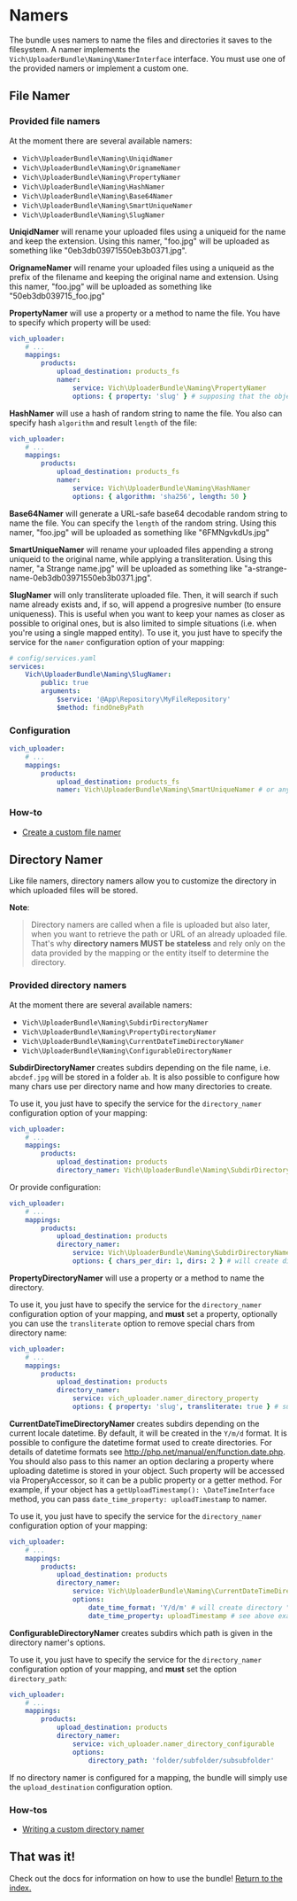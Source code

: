 # Namers

The bundle uses namers to name the files and directories it saves to the filesystem. A namer
implements the `Vich\UploaderBundle\Naming\NamerInterface` interface.
You must use one of the provided namers or implement a custom one.

## File Namer

### Provided file namers

At the moment there are several available namers:

* `Vich\UploaderBundle\Naming\UniqidNamer`
* `Vich\UploaderBundle\Naming\OrignameNamer`
* `Vich\UploaderBundle\Naming\PropertyNamer`
* `Vich\UploaderBundle\Naming\HashNamer`
* `Vich\UploaderBundle\Naming\Base64Namer`
* `Vich\UploaderBundle\Naming\SmartUniqueNamer`
* `Vich\UploaderBundle\Naming\SlugNamer`

**UniqidNamer** will rename your uploaded files using a uniqueid for the name and
keep the extension. Using this namer, "foo.jpg" will be uploaded as something like "0eb3db03971550eb3b0371.jpg".

**OrignameNamer** will rename your uploaded files using a uniqueid as the prefix of the
filename and keeping the original name and extension. Using this namer, "foo.jpg" will be uploaded as
something like "50eb3db039715_foo.jpg"

**PropertyNamer** will use a property or a method to name the file. You have to specify which
property will be used:

``` yaml
vich_uploader:
    # ...
    mappings:
        products:
            upload_destination: products_fs
            namer:
                service: Vich\UploaderBundle\Naming\PropertyNamer
                options: { property: 'slug' } # supposing that the object contains a "slug" property or a "getSlug" method
```

**HashNamer** will use a hash of random string to name the file. You also can specify
hash `algorithm` and result `length` of the file:

``` yaml
vich_uploader:
    # ...
    mappings:
        products:
            upload_destination: products_fs
            namer:
                service: Vich\UploaderBundle\Naming\HashNamer
                options: { algorithm: 'sha256', length: 50 }
```

**Base64Namer** will generate a URL-safe base64 decodable random string to name the file.
You can specify the `length` of the random string. Using this namer, "foo.jpg" will be uploaded as something
like "6FMNgvkdUs.jpg"

**SmartUniqueNamer** will rename your uploaded files appending a strong uniqueid to the original name, while
applying a transliteration. Using this namer, "a Strange name.jpg" will be uploaded as something like
"a-strange-name-0eb3db03971550eb3b0371.jpg".

**SlugNamer** will only transliterate uploaded file. Then, it will search if such name already exists and, if so,
will append a progresive number (to ensure uniqueness). This is useful when you want to keep your names as closer
as possible to original ones, but is also limited to simple situations (i.e. when you're using a single mapped entity).
To use it, you just have to specify the service for the `namer` configuration option of your mapping:

``` yaml
# config/services.yaml
services:
    Vich\UploaderBundle\Naming\SlugNamer:
        public: true
        arguments:
            $service: '@App\Repository\MyFileRepository'
            $method: findOneByPath
```

### Configuration

``` yaml
vich_uploader:
    # ...
    mappings:
        products:
            upload_destination: products_fs
            namer: Vich\UploaderBundle\Naming\SmartUniqueNamer # or any other namer listed above
```

### How-to

* [Create a custom file namer](file_namer/howto/create_a_custom_file_namer.md)

## Directory Namer

Like file namers, directory namers allow you to customize the directory in which
uploaded files will be stored.

**Note**:

> Directory namers are called when a file is uploaded but also later, when you
> want to retrieve the path or URL of an already uploaded file. That's why
> **directory namers MUST be stateless** and rely only on the data provided by
> the mapping or the entity itself to determine the directory.

### Provided directory namers

At the moment there are several available namers:

* `Vich\UploaderBundle\Naming\SubdirDirectoryNamer`
* `Vich\UploaderBundle\Naming\PropertyDirectoryNamer`
* `Vich\UploaderBundle\Naming\CurrentDateTimeDirectoryNamer`
* `Vich\UploaderBundle\Naming\ConfigurableDirectoryNamer`

**SubdirDirectoryNamer** creates subdirs depending on the file name, i.e. `abcdef.jpg` will be
stored in a folder `ab`. It is also possible to configure how many chars use per directory name and
how many directories to create.

To use it, you just have to specify the service for the `directory_namer`
configuration option of your mapping:

``` yaml
vich_uploader:
    # ...
    mappings:
        products:
            upload_destination: products
            directory_namer: Vich\UploaderBundle\Naming\SubdirDirectoryNamer
```

Or provide configuration:

``` yaml
vich_uploader:
    # ...
    mappings:
        products:
            upload_destination: products
            directory_namer:
                service: Vich\UploaderBundle\Naming\SubdirDirectoryNamer
                options: { chars_per_dir: 1, dirs: 2 } # will create directory "a/b" for "abcdef.jpg"
```

**PropertyDirectoryNamer** will use a property or a method to name the directory.

To use it, you just have to specify the service for the `directory_namer`
configuration option of your mapping, and **must** set a property,
optionally you can use the `transliterate` option to remove special chars from directory name:

``` yaml
vich_uploader:
    # ...
    mappings:
        products:
            upload_destination: products
            directory_namer:
                service: vich_uploader.namer_directory_property
                options: { property: 'slug', transliterate: true } # supposing that the object contains a "slug" property or a "getSlug" method
```

**CurrentDateTimeDirectoryNamer** creates subdirs depending on the current locale datetime. By default, it will be
created in the `Y/m/d` format. It is possible to configure the datetime format used to create directories.
For details of datetime formats see <http://php.net/manual/en/function.date.php>.
You should also pass to this namer an option declaring a property where uploading datetime is stored in your object.
Such property will be accessed via ProperyAccessor, so it can be a public property or a getter method.
For example, if your object has a `getUploadTimestamp(): \DateTimeInterface` method, you can pass
`date_time_property: uploadTimestamp` to namer.

To use it, you just have to specify the service for the `directory_namer`
configuration option of your mapping:

``` yaml
vich_uploader:
    # ...
    mappings:
        products:
            upload_destination: products
            directory_namer:
                service: Vich\UploaderBundle\Naming\CurrentDateTimeDirectoryNamer
                options:
                    date_time_format: 'Y/d/m' # will create directory "2018/23/09" for current date "2018-09-23"
                    date_time_property: uploadTimestamp # see above example
```

**ConfigurableDirectoryNamer** creates subdirs which path is given in the directory namer's options.

To use it, you just have to specify the service for the `directory_namer`
configuration option of your mapping, and **must** set the option `directory_path`:

``` yaml
vich_uploader:
    # ...
    mappings:
        products:
            upload_destination: products
            directory_namer:
                service: vich_uploader.namer_directory_configurable
                options:
                    directory_path: 'folder/subfolder/subsubfolder'
```

If no directory namer is configured for a mapping, the bundle will simply use
the `upload_destination` configuration option.

### How-tos

* [Writing a custom directory namer](directory_namer/howto/create_a_custom_directory_namer.md)

## That was it!

Check out the docs for information on how to use the bundle! [Return to the
index.](index.md)
